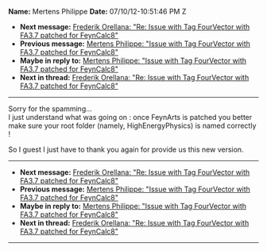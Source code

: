 **Name:** Mertens Philippe
**Date:** 07/10/12-10:51:46 PM Z

  - **Next message:** [Frederik Orellana: "Re: Issue with Tag FourVector
    with FA3.7 patched for FeynCalc8"](0715.html)
  - **Previous message:** [Mertens Philippe: "Issue with Tag FourVector
    with FA3.7 patched for FeynCalc8"](0713.html)
  - **Maybe in reply to:** [Mertens Philippe: "Issue with Tag FourVector
    with FA3.7 patched for FeynCalc8"](0713.html)
  - **Next in thread:** [Frederik Orellana: "Re: Issue with Tag
    FourVector with FA3.7 patched for FeynCalc8"](0715.html)

-----

Sorry for the spamming...  
I just understand what was going on : once FeynArts is patched you
better make sure your root folder (namely, HighEnergyPhysics) is named
correctly \!  

So I guest I just have to thank you again for provide us this new
version.  

-----

  - **Next message:** [Frederik Orellana: "Re: Issue with Tag FourVector
    with FA3.7 patched for FeynCalc8"](0715.html)
  - **Previous message:** [Mertens Philippe: "Issue with Tag FourVector
    with FA3.7 patched for FeynCalc8"](0713.html)
  - **Maybe in reply to:** [Mertens Philippe: "Issue with Tag FourVector
    with FA3.7 patched for FeynCalc8"](0713.html)
  - **Next in thread:** [Frederik Orellana: "Re: Issue with Tag
    FourVector with FA3.7 patched for FeynCalc8"](0715.html)

-----

